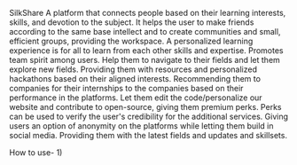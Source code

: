 SilkShare
A platform that connects people based on their learning interests, skills, and devotion to the subject.
It helps the user to make friends according to the same base intellect and to create communities and small, efficient groups, providing the workspace.
A personalized learning experience is for all to learn from each other skills and expertise. 
Promotes team spirit among users. 
Help them to navigate to their fields and let them explore new fields.
Providing them with resources and personalized hackathons based on their aligned interests.
Recommending them to companies for their internships to the companies based on their performance in the platforms.
Let them edit the code/personalize our website and contribute to open-source, giving them premium perks.
Perks can be used to verify the user's credibility for the additional services.
Giving users an option of anonymity on the platforms while letting them build in social media.
Providing them with the latest fields and updates and skillsets.

How to use-
1)
